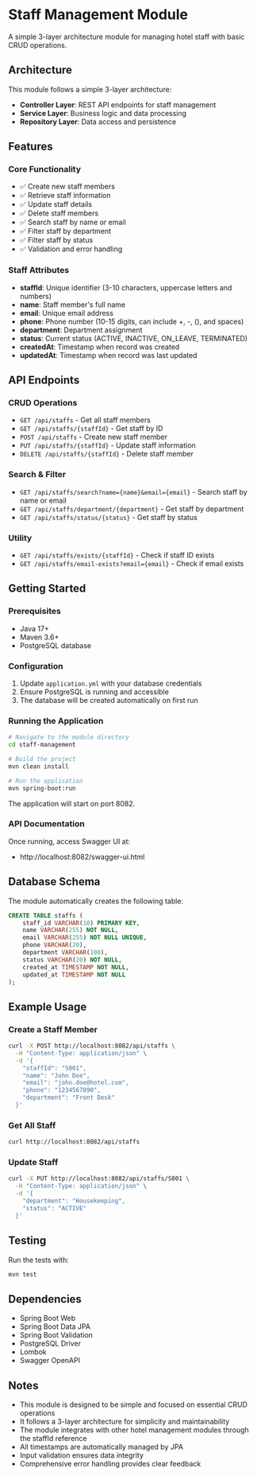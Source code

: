 # Staff Management Module

A simple 3-layer architecture module for managing hotel staff with basic CRUD operations.

## Architecture

This module follows a simple 3-layer architecture:

- **Controller Layer**: REST API endpoints for staff management
- **Service Layer**: Business logic and data processing
- **Repository Layer**: Data access and persistence

## Features

### Core Functionality
- ✅ Create new staff members
- ✅ Retrieve staff information
- ✅ Update staff details
- ✅ Delete staff members
- ✅ Search staff by name or email
- ✅ Filter staff by department
- ✅ Filter staff by status
- ✅ Validation and error handling

### Staff Attributes
- **staffId**: Unique identifier (3-10 characters, uppercase letters and numbers)
- **name**: Staff member's full name
- **email**: Unique email address
- **phone**: Phone number (10-15 digits, can include +, -, (), and spaces)
- **department**: Department assignment
- **status**: Current status (ACTIVE, INACTIVE, ON_LEAVE, TERMINATED)
- **createdAt**: Timestamp when record was created
- **updatedAt**: Timestamp when record was last updated

## API Endpoints

### CRUD Operations
- `GET /api/staffs` - Get all staff members
- `GET /api/staffs/{staffId}` - Get staff by ID
- `POST /api/staffs` - Create new staff member
- `PUT /api/staffs/{staffId}` - Update staff information
- `DELETE /api/staffs/{staffId}` - Delete staff member

### Search & Filter
- `GET /api/staffs/search?name={name}&email={email}` - Search staff by name or email
- `GET /api/staffs/department/{department}` - Get staff by department
- `GET /api/staffs/status/{status}` - Get staff by status

### Utility
- `GET /api/staffs/exists/{staffId}` - Check if staff ID exists
- `GET /api/staffs/email-exists?email={email}` - Check if email exists

## Getting Started

### Prerequisites
- Java 17+
- Maven 3.6+
- PostgreSQL database

### Configuration
1. Update `application.yml` with your database credentials
2. Ensure PostgreSQL is running and accessible
3. The database will be created automatically on first run

### Running the Application
```bash
# Navigate to the module directory
cd staff-management

# Build the project
mvn clean install

# Run the application
mvn spring-boot:run
```

The application will start on port 8082.

### API Documentation
Once running, access Swagger UI at:
- http://localhost:8082/swagger-ui.html

## Database Schema

The module automatically creates the following table:

```sql
CREATE TABLE staffs (
    staff_id VARCHAR(10) PRIMARY KEY,
    name VARCHAR(255) NOT NULL,
    email VARCHAR(255) NOT NULL UNIQUE,
    phone VARCHAR(20),
    department VARCHAR(100),
    status VARCHAR(20) NOT NULL,
    created_at TIMESTAMP NOT NULL,
    updated_at TIMESTAMP NOT NULL
);
```

## Example Usage

### Create a Staff Member
```bash
curl -X POST http://localhost:8082/api/staffs \
  -H "Content-Type: application/json" \
  -d '{
    "staffId": "S001",
    "name": "John Doe",
    "email": "john.doe@hotel.com",
    "phone": "1234567890",
    "department": "Front Desk"
  }'
```

### Get All Staff
```bash
curl http://localhost:8082/api/staffs
```

### Update Staff
```bash
curl -X PUT http://localhost:8082/api/staffs/S001 \
  -H "Content-Type: application/json" \
  -d '{
    "department": "Housekeeping",
    "status": "ACTIVE"
  }'
```

## Testing

Run the tests with:
```bash
mvn test
```

## Dependencies

- Spring Boot Web
- Spring Boot Data JPA
- Spring Boot Validation
- PostgreSQL Driver
- Lombok
- Swagger OpenAPI

## Notes

- This module is designed to be simple and focused on essential CRUD operations
- It follows a 3-layer architecture for simplicity and maintainability
- The module integrates with other hotel management modules through the staffId reference
- All timestamps are automatically managed by JPA
- Input validation ensures data integrity
- Comprehensive error handling provides clear feedback
